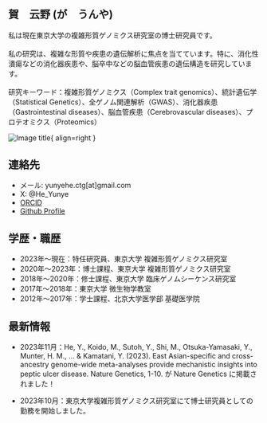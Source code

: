 #
## 賀　云野 (が　うんや)

<div class="grid" markdown>

私は現在東京大学の複雑形質ゲノミクス研究室の博士研究員です。
<br/><br/>
私の研究は、複雑な形質や疾患の遺伝解析に焦点を当てています。特に、消化性潰瘍などの消化器疾患や、脳卒中などの脳血管疾患の遺伝構造を研究しています。
<br/><br/>
研究キーワード：複雑形質ゲノミクス（Complex trait genomics）、統計遺伝学（Statistical Genetics）、全ゲノム関連解析（GWAS）、消化器疾患（Gastrointestinal diseases）、脳血管疾患（Cerebrovascular diseases）、プロテオミクス（Proteomics）

![Image title](https://avatars.githubusercontent.com/u/40289485?v=4){ align=right }

</div>

## 連絡先

- メール: yunyehe.ctg\[at\]gmail.com 
- X: @He_Yunye
- [ORCID](https://orcid.org/0000-0001-8581-7826)
- [Github Profile](https://github.com/Cloufield)

## 学歴・職歴

- 2023年～現在：特任研究員、東京大学 複雑形質ゲノミクス研究室
- 2020年～2023年：博士課程、東京大学 複雑形質ゲノミクス研究室
- 2018年～2020年：修士課程、東京大学 臨床ゲノムシーケンス研究室
- 2017年～2018年：東京大学 微生物学教室
- 2012年～2017年：学士課程、北京大学医学部 基礎医学院

## 最新情報

- 2023年11月：He, Y., Koido, M., Sutoh, Y., Shi, M., Otsuka-Yamasaki, Y., Munter, H. M., ... & Kamatani, Y. (2023). East Asian-specific and cross-ancestry genome-wide meta-analyses provide mechanistic insights into peptic ulcer disease. Nature Genetics, 1-10. が Nature Genetics に掲載されました！

- 2023年10月：東京大学複雑形質ゲノミクス研究室にて博士研究員としての勤務を開始しました。